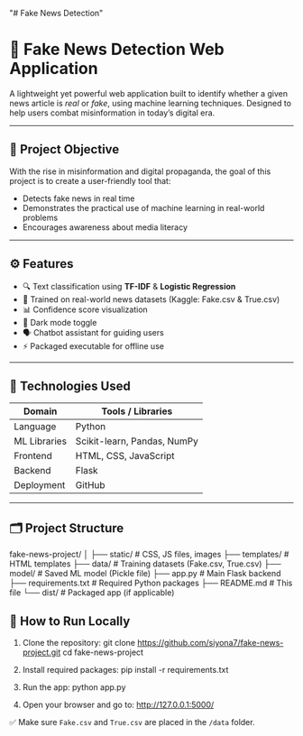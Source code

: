 "# Fake News Detection"
# 📰 Fake News Detection Web Application

A lightweight yet powerful web application built to identify whether a given news article is *real* or *fake*, using machine learning techniques. Designed to help users combat misinformation in today’s digital era.

---

## 📌 Project Objective

With the rise in misinformation and digital propaganda, the goal of this project is to create a user-friendly tool that:
- Detects fake news in real time
- Demonstrates the practical use of machine learning in real-world problems
- Encourages awareness about media literacy

---

## ⚙️ Features

- 🔍 Text classification using **TF-IDF** & **Logistic Regression**
- 🧠 Trained on real-world news datasets (Kaggle: Fake.csv & True.csv)
- 📊 Confidence score visualization
- 🌙 Dark mode toggle
- 🗣️ Chatbot assistant for guiding users
- ⚡ Packaged executable for offline use

---

## 🧠 Technologies Used

| Domain | Tools / Libraries |
|--------|-------------------|
| Language | Python |
| ML Libraries | Scikit-learn, Pandas, NumPy |
| Frontend | HTML, CSS, JavaScript |
| Backend | Flask |
| Deployment | GitHub |

---

## 🗂️ Project Structure
fake-news-project/
│
├── static/ # CSS, JS files, images
├── templates/ # HTML templates
├── data/ # Training datasets (Fake.csv, True.csv)
├── model/ # Saved ML model (Pickle file)
├── app.py # Main Flask backend
├── requirements.txt # Required Python packages
├── README.md # This file
└── dist/ # Packaged app (if applicable)

## 🚀 How to Run Locally

1. Clone the repository:
git clone https://github.com/siyona7/fake-news-project.git
cd fake-news-project

2. Install required packages:
pip install -r requirements.txt

3. Run the app:
python app.py

4. Open your browser and go to:
http://127.0.0.1:5000/

✅ Make sure `Fake.csv` and `True.csv` are placed in the `/data` folder.


